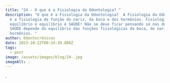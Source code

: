 ```yaml
---
title: "24 - O que é a Fisiologia da Odontologia? "
description: "O que é a Fisiologia da Odontologia?  A Fisiologia da Odontologia
  é a fisiologia da função do nariz, da boca e dos hormônios. Fisiologia é
  equilíbrio e equilíbrio é SAÚDE! Não se deve ficar pensando só nas doenças. A
  SAÚDE depende do equilíbrio das funções fisiológicas da boca, do nariz e dos
  hormônios. "
author: Odontocrônicos
date: 2023-10-22T00:24:39.880Z
tags:
  - post
image: /assets/images/blog/24-.jpg
imageAlt: .
---
```

.